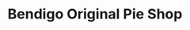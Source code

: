 ---
title: "Bendigo Original Pie Shop"
url: /bendigo/bendigo-original-pie-shop/
shop: Konditorei
---